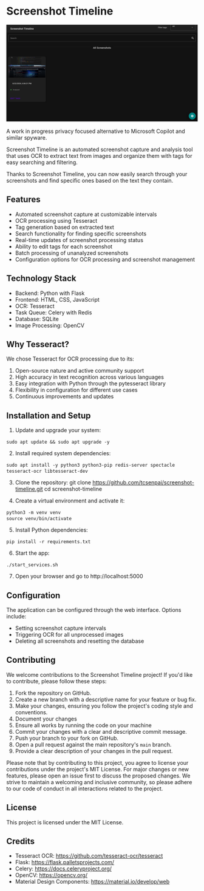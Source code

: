 # Screenshot Timeline

![Preview](preview.png)

A work in progress privacy focused alternative to Microsoft Copilot and similar spyware.

Screenshot Timeline is an automated screenshot capture and analysis tool that uses OCR to extract text from images and organize them with tags for easy searching and filtering.

Thanks to Screenshot Timeline, you can now easily search through your screenshots and find specific ones based on the text they contain.

## Features

- Automated screenshot capture at customizable intervals
- OCR processing using Tesseract
- Tag generation based on extracted text
- Search functionality for finding specific screenshots
- Real-time updates of screenshot processing status
- Ability to edit tags for each screenshot
- Batch processing of unanalyzed screenshots
- Configuration options for OCR processing and screenshot management

## Technology Stack

- Backend: Python with Flask
- Frontend: HTML, CSS, JavaScript
- OCR: Tesseract
- Task Queue: Celery with Redis
- Database: SQLite
- Image Processing: OpenCV

## Why Tesseract?

We chose Tesseract for OCR processing due to its:

1. Open-source nature and active community support
2. High accuracy in text recognition across various languages
3. Easy integration with Python through the pytesseract library
4. Flexibility in configuration for different use cases
5. Continuous improvements and updates

## Installation and Setup

1. Update and upgrade your system:
```
sudo apt update && sudo apt upgrade -y
```

2. Install required system dependencies:
```
sudo apt install -y python3 python3-pip redis-server spectacle tesseract-ocr libtesseract-dev
```

3. Clone the repository:
git clone https://github.com/tcsenpai/screenshot-timeline.git
cd screenshot-timeline


4. Create a virtual environment and activate it:
```
python3 -m venv venv
source venv/bin/activate
```

5. Install Python dependencies:
```
pip install -r requirements.txt
```

6. Start the app:
```
./start_services.sh
```

7. Open your browser and go to http://localhost:5000


## Configuration

The application can be configured through the web interface. Options include:

- Setting screenshot capture intervals
- Triggering OCR for all unprocessed images
- Deleting all screenshots and resetting the database

## Contributing


We welcome contributions to the Screenshot Timeline project! If you'd like to contribute, please follow these steps:

1. Fork the repository on GitHub.
2. Create a new branch with a descriptive name for your feature or bug fix.
3. Make your changes, ensuring you follow the project's coding style and conventions.
4. Document your changes
5. Ensure all works by running the code on your machine
6. Commit your changes with a clear and descriptive commit message.
7. Push your branch to your fork on GitHub.
8. Open a pull request against the main repository's `main` branch.
9. Provide a clear description of your changes in the pull request.

Please note that by contributing to this project, you agree to license your contributions under the project's MIT License. For major changes or new features, please open an issue first to discuss the proposed changes. We strive to maintain a welcoming and inclusive community, so please adhere to our code of conduct in all interactions related to the project.

## License

This project is licensed under the MIT License.

## Credits

- Tesseract OCR: https://github.com/tesseract-ocr/tesseract
- Flask: https://flask.palletsprojects.com/
- Celery: https://docs.celeryproject.org/
- OpenCV: https://opencv.org/
- Material Design Components: https://material.io/develop/web
